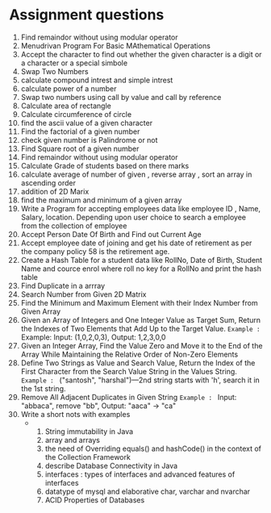 # Assignment questions 
  1) Find remaindor without using modular operator
   2) Menudrivan Program For Basic MAthematical Operations
   3) Accept the character to find out whether the given character is a digit or a character or a special simbole
   4) Swap Two Numbers
   5) calculate compound intrest and simple intrest
   6) calculate power of a number
   7) Swap two numbers using call by value and call by reference
   8) Calculate area of rectangle
   9) Calculate circumference of circle
   10) find the ascii value of a given character
   11) Find the factorial of a given number
   12) check given number is Palindrome or not
   13) Find Square root of a given number
   14) Find remaindor without using modular operator
   15) Calculate Grade of  students based on there marks
   16) calculate average of number of given  , reverse array , sort an array in ascending order
   17) addition of 2D Marix 
   18) find the maximum and minimum of a given array
   19) Write a Program for accepting employees data like employee ID , Name, Salary, location. Depending upon user choice to search a employee from the collection of employee
   20) Accept Person Date Of Birth and Find out Current Age
   21) Accept employee date of joining and get his date of retirement as per the company policy 58 is the retirement age.
   22) Create a Hash Table for a student data like RollNo, Date of Birth, Student Name and cource enrol where roll no key for a RollNo and print the hash table
   23) Find Duplicate in a arrray
   24) Search Number from Given 2D Matrix
   25) Find the Minimum and Maximum Element with their Index Number from Given Array
   26) Given an Array of Integers and One Integer Value as Target Sum, Return the Indexes of Two Elements that Add Up to the Target Value. `Example : ` Example: Input: (1,0,2,0,3), Output: 1,2,3,0,0
   27) Given an Integer Array, Find the Value Zero and Move it to the End of the Array While Maintaining the Relative Order of Non-Zero Elements
   28) Define Two Strings as Value and Search Value, Return the Index of the First Character from the Search Value String in the Values String. `Example : ` ("santosh", "harshal")—2nd string starts with 'h', search it in the 1st string.
   29) Remove All Adjacent Duplicates in Given String `Example : ` Input: "abbaca", remove "bb", Output: "aaca" → "ca"
   30) Write a short nots with examples
       - 1) String immutability in Java
         2) array and arrays
         3) the need of Overriding equals() and hashCode() in the context of the Collection Framework
         4) describe Database Connectivity in Java
         5) interfaces : types of interfaces and advanced features of interfaces
         6) datatype of mysql and elaborative char, varchar and nvarchar
         7) ACID Properties of Databases
